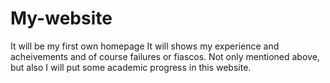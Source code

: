 # My-website
It will be my first own homepage
It will shows my experience and acheivements and of course failures or fiascos.
Not only mentioned above, but also I will put some academic progress in this website.
